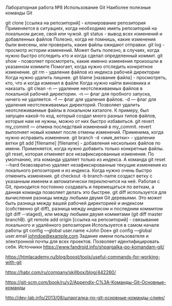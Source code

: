 Лабораторная работа №8
Использование Git
Наиболее полезные команды Git

git clone [ссылка на репозиторий] - клонирование репозитория Применяется в ситуациях, когда необходимо иметь репозиторий на локальном диске, свой или чужой.
git status - вывод всех изменений и добавленных файлов Полезно, когда не помнишь, какие изменения были внесены, или проверить, какие файлы ожидают отправки.
git log - просмотр истории изменений. Может быть полезно, в случаях, когда нужно быстро отследить кто и когда сделал определенный коммит.
git show - позволяет просмотреть, какие именно изменения произошли в указанном коммите Помогает, когда нужно отследить конкретное изменение.
git rm - удаление файлов из индекса рабочей директории Когда нужно удалить лишнее.
git blame [название файла] - просмотреть, кто, что и когда изменил в файле Когда нужно найти виновника и наказать.
git clean -n — удаление неотслеживаемых файлов в локальной рабочей директории. -n — флаг для пробного запуска, ничего не удаляется. -f — флаг для удаления файлов. -d — флаг для удаления неотслеживаемых директорий. Позволяет удалить неотслеживаемые файлы в локальном каталоге. К примеру, был запущен какой-то код, который создал много разных типов файлов, которые нам не нужны, можно от них быстро избавиться.
git revert my_commit — отмена последствий изменений в my_commit. revert выполняет новый коммит после отмены изменений. Применима, когда нужно исправить изменение.
git branch -d <имя_ветки> - удаление ветки
git add [filename] [filename] - добавления нескольких файлов по имени. Применяется, когда нужно добавить только конкретные файлы.
git reset, которая отменяет все незафиксированные изменения. По умолчанию, эта команда удаляет только из индекса. А команда git reset --hard безвозвратно удаляет незафиксированные текущие изменения из локального репозитория и из индекса. Когда нужно очень быстро отменить изменения.
git checkout -b branch-name создаст ветку с указанным именем и автоматически переключится на неё. Работая с Git, приходится постоянно создавать и перемещаться по веткам, а данная команда позволяет делать это быстрее.
git diff используется для вычисления разницы между любыми двумя Git деревьями. Это может быть разница между вашей рабочей директорией и индексом (собственно git diff), разница между индексом и последним коммитом (git diff --staged), или между любыми двумя коммитами (git diff master branchB).
git remote add origin [ссылка на репозиторий] - связывание локального и удалённого репозитория Используется в самом начале работы
git config —global user.name «John Doe» git config —global user.email johndoe@example.com Задание имени пользователя и электронной почты для всех проектов. Позволяет идентифицировать себя.
Источники
https://www.fandroid.info/shpargalka-po-komandam-git/

https://htmlacademy.ru/blog/boost/tools/useful-commands-for-working-with-git

https://habr.com/ru/company/skillbox/blog/442260/

https://git-scm.com/book/ru/v2/Appendix-C%3A-Команды-Git-Основные-команды

http://dev-lab.info/2013/08/шпаргалка-по-git-основные-команды-слиян/
